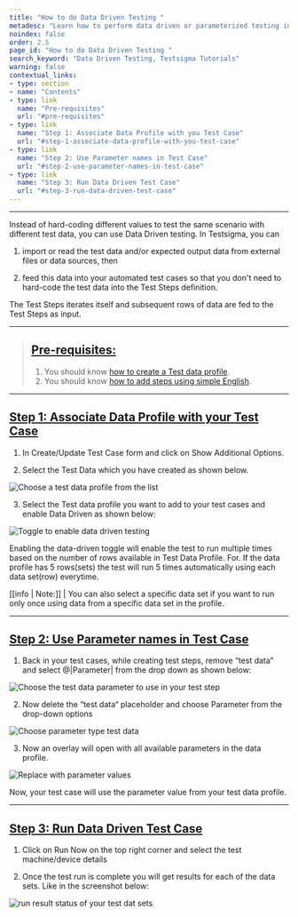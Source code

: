 ```yaml
---
title: "How to do Data Driven Testing "
metadesc: "Learn how to perform data driven or parameterized testing in Testsigma"
noindex: false
order: 2.5
page_id: "How to do Data Driven Testing "
search_keyword: "Data Driven Testing, Testsigma Tutorials"
warning: false
contextual_links:
- type: section
- name: "Contents"
- type: link
  name: "Pre-requisites"
  url: "#pre-requisites"
- type: link
  name: "Step 1: Associate Data Profile with you Test Case"
  url: "#step-1-associate-data-profile-with-you-test-case"
- type: link
  name: "Step 2: Use Parameter names in Test Case"
  url: "#step-2-use-parameter-names-in-test-case"
- type: link
  name: "Step 3: Run Data Driven Test Case"
  url: "#step-3-run-data-driven-test-case"
---
```


---

Instead of hard-coding different values to test the same scenario with different test data, you can use Data Driven testing. In Testsigma, you can

1. import or read the test data and/or expected output data from external files or data sources, then

2. feed this data into your automated test cases so that you don't need to hard-code the test data into the Test Steps definition.

The Test Steps iterates itself and subsequent rows of data are fed to the Test Steps as input.

---

> ## [Pre-requisites:](#pre-requisites)
> 1. You should know [how to create a Test data profile](https://testsigma.com/docs/test-data/create-data-profiles/).
> 2. You should know [how to add steps using simple English](https://testsigma.com/docs/test-cases/step-types/natural-language/).

---

## [Step 1: Associate Data Profile with your Test Case](#step-1-associate-data-profile-with-you-test-case)

1. In Create/Update Test Case form and click on Show Additional Options.

2. Select the Test Data which you have created as shown below.

![Choose a test data profile from the list](https://docs.testsigma.com/images/tutorials/data-driven-testing/choose-a-test-data-profile.png)

3. Select the Test data profile you want to add to your test cases and enable Data Driven as shown below:

![Toggle to enable data driven testing](https://docs.testsigma.com/images/tutorials/data-driven-testing/enable-data-driven-testing.png)

Enabling the data-driven toggle will enable the test to run multiple times based on the number of rows available in Test Data Profile. For. If the data profile has 5 rows(sets) the test will run 5 times automatically using each data set(row) everytime.

[[info | Note:]]
| You can also select a specific data set if you want to run only once using data from a specific data set in the profile.

---

## [Step 2: Use Parameter names in Test Case](#step-2-use-parameter-names-in-test-case)

1. Back in your test cases, while creating test steps, remove “test data”  and  select @|Parameter| from the drop down as shown below:

![Choose the test data parameter to use in your test step](https://docs.testsigma.com/images/tutorials/data-driven-testing/choose-test-data-type.png)

2. Now delete the “test data“ placeholder and choose Parameter from the drop-down options

![Choose parameter type test data](https://docs.testsigma.com/images/tutorials/data-driven-testing/choose-test-data-type-parameter-test-data-type.png)

3.  Now an overlay will open with all available parameters in the data profile.

![Replace with parameter values](https://docs.testsigma.com/images/tutorials/data-driven-testing/add-parameter-test-data-values.gif)

Now, your test case will use the parameter value from your test data profile.

---

## [Step 3: Run Data Driven Test Case](#step-3-run-data-driven-test-case)

1. Click on Run Now on the top right corner and select the test machine/device details

2. Once the test run is complete you will get results for each of the data sets. Like in the screenshot below:

![run result status of your test dat sets](https://docs.testsigma.com/images/tutorials/data-driven-testing/run-status-test-data-profiles.png)

